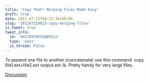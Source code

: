 ```yaml
---
title: 'Copy That! Merging Files Made Easy'
draft: true
date: 2011-07-22T08:23:34+00:00
slug: '201107220823-copy-merging-files'
is_tweet: true
tweet_info:
  id: '94215978552000512'
  type: 'post'
  is_thread: False
---
```




To append one file to another (concatenate) use this command: copy file1.ext+file2.ext output.ext /b. Pretty handy for very large files.

[Discussion](https://x.com/sytelus/status/94215978552000512)
